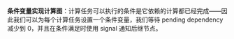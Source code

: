 **条件变量实现计算图**：计算任务可以执行的条件是它依赖的计算都已经完成——因此我们可以为每个计算任务设置一个条件变量，我们等待 pending dependency 减少到 0，并且在条件满足时使用 signal 通知后继节点。
